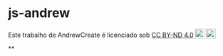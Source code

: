 # js-andrew

<p xmlns:cc="http://creativecommons.org/ns#" >Este trabalho de <span property="cc:attributionName">AndrewCreate</span> é licenciado sob <a href="https://creativecommons.org/licenses/by-nd/4.0/?ref=chooser-v1" target="_blank" rel="license noopener noreferrer" style="display:inline-block;">CC BY-ND 4.0<img style="height:22px!important;margin-left:3px;vertical-align:text-bottom;" src="https://mirrors.creativecommons.org/presskit/icons/cc.svg?ref=chooser-v1" alt=""><img style="height:22px!important;margin-left:3px;vertical-align:text-bottom;" src="https://mirrors.creativecommons.org/presskit/icons/by.svg?ref=chooser-v1" alt=""><img style="altura:22px!importante;margem-esquerda:3px;alinhamento-vertical:texto-inferior;" src="https://mirrors.creativecommons.org/presskit/icons/nd.svg?ref=chooser-v1" alt=""></a></p>**
